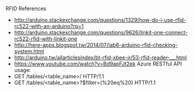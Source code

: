 RFID References
- http://arduino.stackexchange.com/questions/1329/how-do-i-use-rfid-rc522-with-an-arduino?rq=1
- http://arduino.stackexchange.com/questions/9626/linkit-one-connect-rc522-rfid-with-linkit-one
- http://here-apps.blogspot.tw/2014/07/lab6-arduino-rfid-checking-system.html
- http://arduino.tw/allarticlesindex/bt-rfid-xbee-ir/53-rfid-reader-__.html
- https://www.youtube.com/watch?v=Bd9apFJt2ek
Azure RESTful API usage:
- GET /tables/<table_name>/<id> HTTP/1.1
- GET /tables/<table_name>?$filter=(<col>%20eq%20<val>) HTTP/1.1
